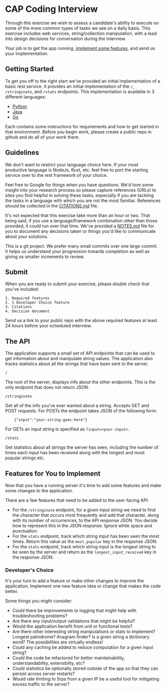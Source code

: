 # CAP Coding Interview

Through this exercise we wish to assess a candidate's ability to execute on some of the more common types of tasks we see on a daily basis.  This exercise includes web services, string/collection manipulation, with a lead into design decisions for conversation during the interview.

Your job is to get the app running, [implement some features](#features-for-you-to-implement), and send us your implementation.

## Getting Started

To get you off to the right start we've provided an initial implementation of a basic rest service.  It provides an initial implementation of the `/`, `/stringinate`, and `/stats` endpoints.  This implementation is available in 3 different languages:

- [Python](python/)
- [Java](java/)
- [Go](go/)

Each contains some instructions for requirements and how to get started in that environment. Before you begin work, please create a public repo in github and do all of your work there.

## Guidelines

We don't want to restrict your language choice here.  If your most productive language is NodeJs, Rust, etc. feel free to port the starting service over to the rest framework of your choice.  

Feel free to Google for things when you have questions.  We'd love some insight into your research process so please capture references (URLs) to sites you find helpful in solving these tasks, especially if you are tackling the tasks in a language with which you are not the most familiar.  References should be collected in the [CITATIONS.md](CITATIONS.md) file.

It's not expected that this exercise take more than an hour or two.  That being said, if you use
a language/framework combination other than those provided, it could run over that time. We've provided a [NOTES.md](NOTES.md) file for you to document any decisions taken or things you'd like to communicate about your solutions.

This is a git project.  We prefer many small commits over one large commit.  It helps us understand your progression towards completion as well as giving us smaller increments to review.

## Submit

When you are ready to submit your exercise, please double check that you've included:

    1. Required features
    2. 1 Developer Choice feature
    3. Citations
    4. Decision document

Send us a link to your public repo with the above required features at least 24 hours before your scheduled interview. 


## The API

The application supports a small set of API endpoints that can be used to get information about and manipulate string values.  The application also tracks statistics about all the strings that have been sent to the server.

`/`

The root of the server, displays info about the other endpoints.  This is the only endpoint that does not return JSON.

`/stringinate`

Get all of the info you've ever wanted about a string. Accepts GET and POST requests.  For POSTs the endpoint takes JSON of the following form: 
    
```
    {"input":"your-string-goes-here"}
```
    
For GETs an input string is specified as `?input=<your-input>`.

`/stats`

Get statistics about all strings the server has seen, including the number of times each input has been received along with the longest and most popular strings etc.

## Features for You to Implement

Now that you have a running server it's time to add some features and make some changes to the application.

There are a few features that need to be added to the user-facing API:

* For the `/stringinate` endpoint, for a given input string we need to find the character that occurs most frequently and add that character, along with its number of occurrences, to the API response JSON. You decide how to represent this in the JSON response.  Ignore white space and punctuation.
* For the `stats` endpoint, track which string input has been seen the most times. Return this value as the `most_popular` key in the response JSON.
* For the `stats` endpoint, track which string input is the longest string to be seen by the server and return as the `longest_input_received` key in the response JSON.

### Developer's Choice

It's your turn to add a feature or make other changes to improve the application.  Implement one new feature idea or change that makes the code better.

Some things you might consider:

* Could there be improvements to logging that might help with troubleshooting problems?
* Are there any input/output validations that might be helpful?
* Would the application benefit from unit or functional tests?
* Are there other interesting string manipulations or stats to implement? Longest palindrome? Anagram finder? Is a given string a dictionary word? The possibilities are virtually endless!
* Could any caching be added to reduce computation for a given input string?
* Could the code be refactored for better maintainability, understandability, extensibilty, etc?
* Could statistics be optionally stored outside of the app so that they can persist across server restarts?
* Would rate limiting to 5rps from a given IP be a useful tool for mitigating excess traffic to the server?
